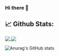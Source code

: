 ### Hi there 👋

## 📈 **Github Stats:**

<a href="https://github.com/afborda">
<!-- <img width="440" align="center" src="https://github-readme-stats.vercel.app/api?username=afborda&show_icons=true&include_all_commits=true&theme=blue-green&count_private=true">
</a>
<a href="https://github.com/afborda/github-readme-stats">
<img align="center" src="https://github-readme-stats.anuraghazra1.vercel.app/api/top-langs/?username=afborda&layout=compact&theme=blue-green" />
</a> -->
  
  <a href="https://github.com/anuraghazra/github-readme-stats">
  <img align="center" src="https://github-readme-stats.vercel.app/api/pin/?username=afborda&repo=github-readme-stats" />
</a>
<a href="https://github.com/anuraghazra/convoychat">
  <img align="center" src="https://github-readme-stats.vercel.app/api/pin/?username=afborda&repo=convoychat" />
</a>

![Anurag's GitHub stats](https://github-readme-stats.vercel.app/api?username=afborda&show_icons=true&theme=radical)

</br>


<!--
**afborda/afborda** is a ✨ _special_ ✨ repository because its `README.md` (this file) appears on your GitHub profile.

Here are some ideas to get you started:

- 🔭 I’m currently working on ...
- 🌱 I’m currently learning ...
- 👯 I’m looking to collaborate on ...
- 🤔 I’m looking for help with ...
- 💬 Ask me about ...
- 📫 How to reach me: ...
- 😄 Pronouns: ...
- ⚡ Fun fact: ...
-->
